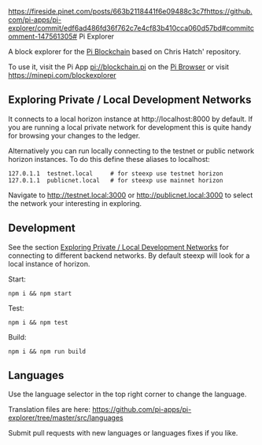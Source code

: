 https://fireside.pinet.com/posts/663b2118441f6e09488c3c7fhttps://github.com/pi-apps/pi-explorer/commit/edf6ad486fd36f762c7e4cf83b410cca060d57bd#commitcomment-147561305# Pi Explorer

A block explorer for the [Pi Blockchain](https://minepi.com) based on Chris Hatch' repository.

To use it, visit the Pi App [pi://blockchain.pi](pi://blockchain.pi) on the [Pi Browser](https://developers.minepi.com) or visit https://minepi.com/blockexplorer


## Exploring Private / Local Development Networks<a name="private-networks"></a>

It connects to a local horizon instance at http://localhost:8000 by default. If you are running a local private network for development this is quite handy for browsing your changes to the ledger.

Alternatively you can run locally connecting to the testnet or public network horizon instances. To do this define these aliases to localhost:

```
127.0.1.1  testnet.local     # for steexp use testnet horizon
127.0.1.1  publicnet.local   # for steexp use mainnet horizon
```

Navigate to http://testnet.local:3000 or http://publicnet.local:3000 to select the network your interesting in exploring.

## Development

See the section [Exploring Private / Local Development Networks](#private-networks) for connecting to different backend networks. By default steexp will look for a local instance of horizon.

Start:

```
npm i && npm start
```

Test:

```
npm i && npm test
```

Build:

```
npm i && npm run build
```

## Languages

Use the language selector in the top right corner to change the language.

Translation files are here:
https://github.com/pi-apps/pi-explorer/tree/master/src/languages

Submit pull requests with new languages or languages fixes if you like.


